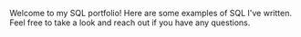 Welcome to my SQL portfolio! Here are some examples of SQL I've written. Feel free to take a look and reach out if you have any questions.
